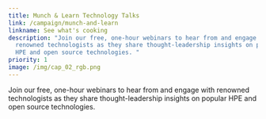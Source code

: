 ```yaml
---
title: Munch & Learn Technology Talks
link: /campaign/munch-and-learn
linkname: See what's cooking
description: "Join our free, one-hour webinars to hear from and engage with
  renowned technologists as they share thought-leadership insights on popular
  HPE and open source technologies. "
priority: 1
image: /img/cap_02_rgb.png
---
```

Join our free, one-hour webinars to hear from and engage with renowned technologists as they share thought-leadership insights on popular HPE and open source technologies.